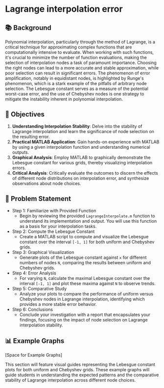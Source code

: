 # Lagrange interpolation error

## 📚 Background

Polynomial interpolation, particularly through the method of Lagrange, is a critical technique for approximating complex functions that are computationally intensive to evaluate. When working with such functions, it's crucial to minimize the number of function evaluations, making the selection of interpolation nodes a task of paramount importance. Choosing the right nodes can lead to a more accurate and stable approximation, while poor selection can result in significant errors. The phenomenon of error amplification, notably in equidistant nodes, is highlighted by Runge's phenomenon, which is a stark example of the pitfalls of arbitrary node selection. The Lebesgue constant serves as a measure of the potential worst-case error, and the use of Chebyshev nodes is one strategy to mitigate the instability inherent in polynomial interpolation.

## 🎯 Objectives

1. **Understanding Interpolation Stability**: Delve into the stability of Lagrange interpolation and learn the significance of node selection on the resulting error.
2. **Practical MATLAB Application**: Gain hands-on experience with MATLAB by using a given interpolation function and understanding numerical outputs.
3. **Graphical Analysis**: Employ MATLAB to graphically demonstrate the Lebesgue constant for various grids, thereby visualizing interpolation errors.
4. **Critical Analysis**: Critically evaluate the outcomes to discern the effects of different node distributions on interpolation error, and synthesize observations about node choices.

## 📝 Problem Statement

- Step 1: Familiarize with Provided Function
  - Begin by reviewing the provided `LagrangeInterpolate.m` function to understand its implementation and output. You will use this function as a basis for your interpolation tasks.
- Step 2: Compute the Lebesgue Constant
  - Create a MATLAB script to compute and visualize the Lebesgue constant over the interval `[-1, 1]` for both uniform and Chebyshev grids.
- Step 3: Graphical Visualization
  - Generate plots of the Lebesgue constant against `x` for different numbers of nodes `N`, comparing the results between uniform and Chebyshev grids.
- Step 4: Error Analysis
  - For varying `N`, calculate the maximal Lebesgue constant over the interval `[-1, 1]` and plot these maxima against `N` to observe trends.
- Step 5: Comparative Study
  - Analyze your plots to compare the performance of uniform versus Chebyshev nodes in Lagrange interpolation, identifying which provides a more stable error behavior.
- Step 6: Conclusions
  - Conclude your investigation with a report that encapsulates your findings, focusing on the impact of node selection on Lagrange interpolation stability.

## 📊 Example Graphs

[Space for Example Graphs]

This section will feature visual guides representing the Lebesgue constant plots for both uniform and Chebyshev grids. These example graphs will guide students in understanding the expected patterns and the comparative stability of Lagrange interpolation across different node choices.
